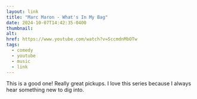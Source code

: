 ```yaml
---
layout: link
title: "Marc Maron - What's In My Bag"
date: 2024-10-07T14:42:35-0400
thumbnail:
alt:
href: https://www.youtube.com/watch?v=SccmdnMbOTw
tags:
  - comedy
  - youtube
  - music
  - link
---
```


This is a good one! Really great pickups. I love this series because I always hear something new to dig into.
